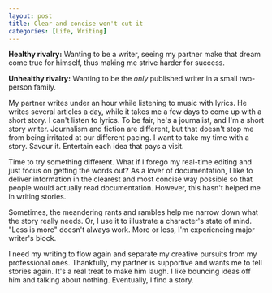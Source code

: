 ```yaml
---
layout: post
title: Clear and concise won't cut it
categories: [Life, Writing]
---
```


**Healthy rivalry:** Wanting to be a writer, seeing my partner make that dream come true for himself, thus making me strive harder for success.

**Unhealthy rivalry:** Wanting to be the _only_ published writer in a small two-person family.

My partner writes under an hour while listening to music with lyrics. He writes several articles a day, while it takes me a few days to come up with a short story. I can't listen to lyrics. To be fair, he's a journalist, and I'm a short story writer. Journalism and fiction are different, but that doesn't stop me from being irritated at our different pacing. I want to take my time with a story. Savour it. Entertain each idea that pays a visit.

Time to try something different. What if I forego my real-time editing and just focus on getting the words out? As a lover of documentation, I like to deliver information in the clearest and most concise way possible so that people would actually read documentation. However, this hasn't helped me in writing stories.

Sometimes, the meandering rants and rambles help me narrow down what the story really needs. Or, I use it to illustrate a character's state of mind. "Less is more" doesn't always work. More or less, I'm experiencing major writer's block.

I need my writing to flow again and separate my creative pursuits from my professional ones. Thankfully, my partner is supportive and wants me to tell stories again. It's a real treat to make him laugh. I like bouncing ideas off him and talking about nothing. Eventually, I find a story.
